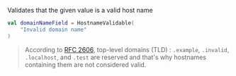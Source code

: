 Validates that the given value is a valid host name

```kotlin
val domainNameField = HostnameValidable(
    "Invalid domain name"
)
```

> According to [RFC 2606](https://www.rfc-editor.org/rfc/rfc2606.html), top-level domains (TLD) : `.example`, `.invalid`, `.localhost`, and `.test` are reserved
and that's why hostnames containing them are not considered valid.